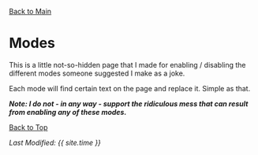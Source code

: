 [Back to Main](index.md)

# Modes

This is a little not-so-hidden page that I made for enabling / disabling the different modes someone suggested I make as a joke.

Each mode will find certain text on the page and replace it. Simple as that.

***Note: I do not - in any way - support the ridiculous mess that can result from enabling any of these modes.***

<span class="modesCol" id="modesList">
</span>

[Back to Top](#top)

*Last Modified: {{ site.time }}*